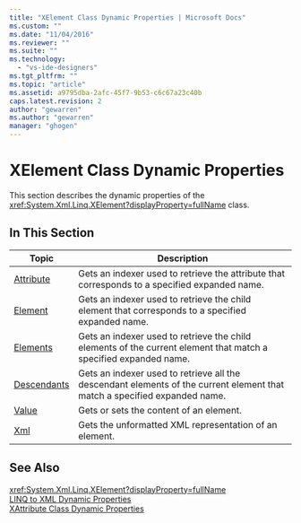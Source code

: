```yaml
---
title: "XElement Class Dynamic Properties | Microsoft Docs"
ms.custom: ""
ms.date: "11/04/2016"
ms.reviewer: ""
ms.suite: ""
ms.technology: 
  - "vs-ide-designers"
ms.tgt_pltfrm: ""
ms.topic: "article"
ms.assetid: a9795dba-2afc-45f7-9b53-c6c67a23c40b
caps.latest.revision: 2
author: "gewarren"
ms.author: "gewarren"
manager: "ghogen"
---
```

# XElement Class Dynamic Properties
This section describes the dynamic properties of the <xref:System.Xml.Linq.XElement?displayProperty=fullName> class.  
  
## In This Section  
  
|Topic|Description|  
|-----------|-----------------|  
|[Attribute](../designers/attribute-xelement-dynamic-property.md)|Gets an indexer used to retrieve the attribute that corresponds to a specified expanded name.|  
|[Element](../designers/element-xelement-dynamic-property.md)|Gets an indexer used to retrieve the child element that corresponds to a specified expanded name.|  
|[Elements](../designers/elements-xelement-dynamic-property.md)|Gets an indexer used to retrieve the child elements of the current element that match a specified expanded name.|  
|[Descendants](../designers/descendants-xelement-dynamic-property.md)|Gets an indexer used to retrieve all the descendant elements of the current element that match a specified expanded name.|  
|[Value](../designers/value-xelement-dynamic-property.md)|Gets or sets the content of an element.|  
|[Xml](../designers/xml-xelement-dynamic-property.md)|Gets the unformatted XML representation of an element.|  
  
## See Also  
 <xref:System.Xml.Linq.XElement?displayProperty=fullName>   
 [LINQ to XML Dynamic Properties](../designers/linq-to-xml-dynamic-properties.md)   
 [XAttribute Class Dynamic Properties](../designers/xattribute-class-dynamic-properties.md)
